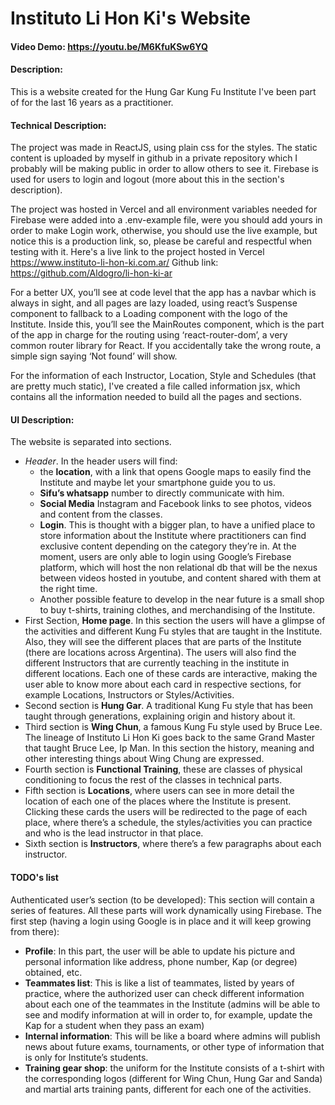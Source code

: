 # Instituto Li Hon Ki's Website

#### Video Demo:  https://youtu.be/M6KfuKSw6YQ

#### Description:
This is a website created for the Hung Gar Kung Fu Institute I've been part of for the last 16 years as a practitioner.

#### Technical Description:
The project was made in ReactJS, using plain css for the styles.
The static content is uploaded by myself in github in a private repository which I probably will be making public in order to allow others to see it.
Firebase is used for users to login and logout (more about this in the section's description).

The project was hosted in Vercel and all environment variables needed for Firebase were added into a .env-example file, were you should add yours in order to make Login work, otherwise, you should use the live example, but notice this is a production link, so, please be careful and respectful when testing with it.
Here's a live link to the project hosted in Vercel https://www.instituto-li-hon-ki.com.ar/
Github link: https://github.com/Aldogro/li-hon-ki-ar

For a better UX, you’ll see at code level that the app has a navbar which is always in sight, and all pages are lazy loaded, using react’s Suspense component to fallback to a Loading component with the logo of the Institute.
Inside this, you’ll see the MainRoutes component, which is the part of the app in charge for the routing using ‘react-router-dom’, a very common router library for React. If you accidentally take the wrong route, a simple sign saying ‘Not found’ will show.

For the information of each Instructor, Location, Style and Schedules (that are pretty much static), I've created a file called information jsx, which contains all the information needed to build all the pages and sections.

#### UI Description:
The website is separated into sections.
- *Header*. In the header users will find:
  - the **location**, with a link that opens Google maps to easily find the Institute and maybe let your smartphone guide you to us.
  - **Sifu’s whatsapp** number to directly communicate with him.
  - **Social Media** Instagram and Facebook links to see photos, videos and content from the classes.
  - **Login**. This is thought with a bigger plan, to have a unified place to store information about the Institute where practitioners can find exclusive content depending on the category they’re in. At the moment, users are only able to login using Google’s Firebase platform, which will host the non relational db that will be the nexus between videos hosted in youtube, and content shared with them at the right time.
  - Another possible feature to develop in the near future is a small shop to buy t-shirts, training clothes, and merchandising of the Institute.
- First Section, **Home page**. In this section the users will have a glimpse of the activities and different Kung Fu styles that are taught in the Institute. Also, they will see the different places that are parts of the Institute (there are locations across Argentina). The users will also find the different Instructors that are currently teaching in the institute in different locations.
Each one of these cards are interactive, making the user able to know more about each card in respective sections, for example Locations, Instructors or Styles/Activities.
- Second section is **Hung Gar**. A traditional Kung Fu style that has been taught through generations, explaining origin and history about it.
- Third section is **Wing Chun**, a famous Kung Fu style used by Bruce Lee. The lineage of Instituto Li Hon Ki goes back to the same Grand Master that taught Bruce Lee, Ip Man. In this section the history, meaning and other interesting things about Wing Chung are expressed.
- Fourth section is **Functional Training**, these are classes of physical conditioning to focus the rest of the classes in technical parts.
- Fifth section is **Locations**, where users can see in more detail the location of each one of the places where the Institute is present. Clicking these cards the users will be redirected to the page of each place, where there’s a schedule, the styles/activities you can practice and who is the lead instructor in that place.
- Sixth section is **Instructors**, where there’s a few paragraphs about each instructor.

#### TODO's list
Authenticated user’s section (to be developed): This section will contain a series of features. All these parts will work dynamically using Firebase. The first step (having a login using Google is in place and it will keep growing from there):
- **Profile**: In this part, the user will be able to update his picture and personal information like address, phone number, Kap (or degree) obtained, etc.
- **Teammates list**: This is like a list of teammates, listed by years of practice, where the authorized user can check different information about each one of the teammates in the Institute (admins will be able to see and modify information at will in order to, for example, update the Kap for a student when they pass an exam)
- **Internal information**: This will be like a board where admins will publish news about future exams, tournaments, or other type of information that is only for Institute’s students.
- **Training gear shop**: the uniform for the Institute consists of a t-shirt with the corresponding logos (different for Wing Chun, Hung Gar and Sanda) and martial arts training pants, different for each one of the activities.
